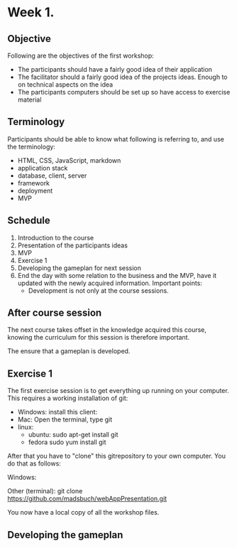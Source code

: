 Week 1.
=======

Objective
---------
Following are the objectives of the first workshop:
* The participants should have a fairly good idea of their application
* The facilitator should a fairly good idea of the projects ideas. Enough to
  on technical aspects on the idea
* The participants computers should be set up so have access to exercise
  material

Terminology
-----------
Participants should be able to know what following is referring to, and use the
terminology:
* HTML, CSS, JavaScript, markdown
* application stack
* database, client, server
* framework
* deployment
* MVP

Schedule
--------
1. Introduction to the course
2. Presentation of the participants ideas
3. MVP
4. Exercise 1
5. Developing the gameplan for next session
6. End the day with some relation to the business and the MVP, have it updated
   with the newly acquired information. Important points:
   * Development is not only at the course sessions.

After course session
--------------------
The next course takes offset in the knowledge acquired this course, knowing the
curriculum for this session is therefore important.

The ensure that a gameplan is developed.

Exercise 1
----------
The first exercise session is to get everything up running on your computer.
This requires a working installation of git:

* Windows: install this client: 
* Mac: Open the terminal, type git
* linux:
  * ubuntu: sudo apt-get install git
  * fedora sudo yum install git

After that you have to "clone" this gitrepository to your own computer. You do
that as follows:

Windows:

Other (terminal):
	git clone https://github.com/madsbuch/webAppPresentation.git

You now have a local copy of all the workshop files.


Developing the gameplan
-----------------------


